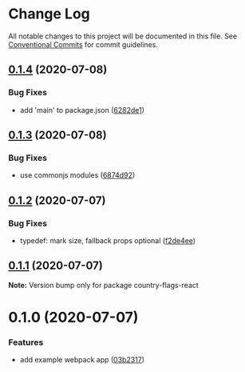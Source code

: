 # Change Log

All notable changes to this project will be documented in this file.
See [Conventional Commits](https://conventionalcommits.org) for commit guidelines.

## [0.1.4](https://github.com/petermikitsh/country-flags-react/compare/v0.1.3...v0.1.4) (2020-07-08)


### Bug Fixes

* add 'main' to package.json ([6282de1](https://github.com/petermikitsh/country-flags-react/commit/6282de1815d8478a83761af8b79180cf4a746a62))





## [0.1.3](https://github.com/petermikitsh/country-flags-react/compare/v0.1.2...v0.1.3) (2020-07-08)


### Bug Fixes

* use commonjs modules ([6874d92](https://github.com/petermikitsh/country-flags-react/commit/6874d923c3c72e2dcaf7563442e1bebccbe4a404))





## [0.1.2](https://github.com/petermikitsh/country-flags-react/compare/v0.1.1...v0.1.2) (2020-07-07)


### Bug Fixes

* typedef: mark size, fallback props optional ([f2de4ee](https://github.com/petermikitsh/country-flags-react/commit/f2de4ee7f26830ccd83b7f31e0da77029ae96ce5))





## [0.1.1](https://github.com/petermikitsh/country-flags-react/compare/v0.1.0...v0.1.1) (2020-07-07)

**Note:** Version bump only for package country-flags-react





# 0.1.0 (2020-07-07)


### Features

* add example webpack app ([03b2317](https://github.com/petermikitsh/country-flags-react/commit/03b23175162a979673546c6d499f52bfeb0537e1))
